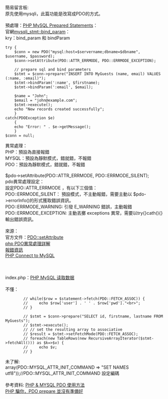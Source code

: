 簡易留言板:<br>
原先使用mysqli，此篇功能是改寫成PDO的方式。<br>
<br>
預處理：<a href="https://www.w3schools.com/php/php_mysql_prepared_statements.asp">PHP MySQL Prepared Statements</a>：<br>
官網<a href="https://www.php.net/manual/en/mysqli-stmt.bind-param">mysqli_stmt::bind_param</a>：<br>
kry：bind_param 和 bindParam<br>

~~~
try {
    $conn = new PDO("mysql:host=$servername;dbname=$dbname", $username, $password);
    $conn->setAttribute(PDO::ATTR_ERRMODE, PDO::ERRMODE_EXCEPTION);

    // prepare sql and bind parameters
    $stmt = $conn->prepare("INSERT INTO MyGuests (name, email) VALUES (:name, :email)");
    $stmt->bindParam(':name', $firstname);
    $stmt->bindParam(':email', $email);

    $name = "John";
    $email = "john@example.com";
    $stmt->execute();
    echo "New records created successfully";
    }
catch(PDOException $e)
    {
    echo "Error: " . $e->getMessage();
    }
$conn = null;
~~~

異常處理：<br>
PHP：預設為直接報錯<br>
MYSQL：預設為靜默模式，錯就錯，不報錯<br>
PDO：預設為靜默模式，錯就錯，不報錯<br>
<br>
$pdo->setAttribute(PDO::ATTR_ERRMODE, PDO::ERRMODE_SILENT);<br>
pdo異常處理設定：<br>
設定PDO::ATTR_ERRMODE ，有以下三個值：<br>
PDO::ERRMODE_SILENT： 預設模式，不主動報錯，需要主動以 $pdo->errorInfo()的形式獲取錯誤資訊。<br>
PDO::ERRMODE_WARNING: 引發 E_WARNING 錯誤，主動報錯<br>
PDO::ERRMODE_EXCEPTION: 主動丟擲 exceptions 異常，需要以try{}cath(){}輸出錯誤資訊。<br>
<br>
來源：<br>
官方文件：<a href="https://www.php.net/manual/en/pdo.setattribute.php">PDO::setAttribute</a><br>
<a href="https://codertw.com/%E7%A8%8B%E5%BC%8F%E8%AA%9E%E8%A8%80/242753/">php PDO異常處理詳解</a><br>
<a href="https://blog.csdn.net/zhang197093/article/details/90384138">報錯資訊</a><br>
<a href="https://www.w3schools.com/php/php_mysql_connect.asp">PHP Connect to MySQL</a><br>
<br>
<br>
<br>
index.php：<a href="https://www.runoob.com/php/php-mysql-select.html">PHP MySQL 读取数据</a><br>
<br>
不懂：

~~~
        // while($row = $statement->fetch(PDO::FETCH_ASSOC)) {
        //     echo $row['user'] . ' ' . $row['pwd']."<br>";
        // }

        // $stmt = $conn->prepare("SELECT id, firstname, lastname FROM MyGuests");
        // $stmt->execute();
        // // set the resulting array to associative
        // $result = $stmt->setFetchMode(PDO::FETCH_ASSOC);
        // foreach(new TableRows(new RecursiveArrayIterator($stmt->fetchAll())) as $k=>$v) {
        //     echo $v;
        // }
~~~


未了解:<br>
array(PDO::MYSQL_ATTR_INIT_COMMAND => "SET NAMES utf8"));//PDO::MYSQL_ATTR_INIT_COMMAND 設定編碼<br>
<br>
參考資料:
<a href="https://janet1.pixnet.net/blog/post/29054704-php-&-mysql-pdo-%E4%BD%BF%E7%94%A8%E6%96%B9%E6%B3%95">PHP & MYSQL PDO 使用方法</a><br>
<a href="https://medium.com/wetprogrammer/php-%E9%A8%99%E4%BD%A0-pdo-prepare-%E4%B8%A6%E6%B2%92%E6%9C%89%E6%BA%96%E5%82%99%E5%A5%BD-600e15cd4cfe">PHP 騙你，PDO prepare 並沒有準備好</a><br>

